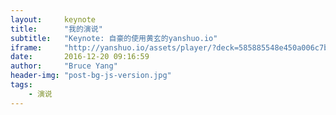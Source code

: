 ```yaml
---
layout:     keynote
title:      "我的演说"
subtitle:   "Keynote: 自豪的使用黄玄的yanshuo.io"
iframe:     "http://yanshuo.io/assets/player/?deck=585885548e450a006c7bf269"
date:       2016-12-20 09:16:59
author:     "Bruce Yang"
header-img: "post-bg-js-version.jpg"
tags:
    - 演说
---
```

